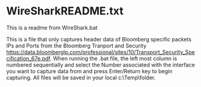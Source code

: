 # WireSharkREADME.txt
This is a readme from WireShark.bat

This is a file that only captures header data of Bloomberg specific packets IPs and Ports from the Bloomberg Tranport and Security <https://data.bloomberglp.com/professional/sites/10/Transport_Security_Specification_67e.pdf>. When running the .bat file, the left most column is numbered sequentially and select the Number associated with the interface you want to capture data from and press Enter/Return key to begin capturing. All files will be saved in your local c:\Temp\folder. 
